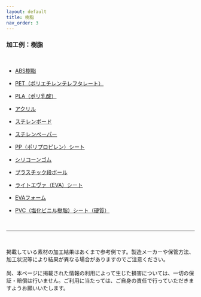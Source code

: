 ```yaml
---
layout: default
title: 樹脂
nav_order: 3
---
```


### 加工例：樹脂
<br>

* [ABS樹脂](02-1-abs.md)

* [PET（ポリエチレンテレフタレート）](02-2-pet.md)

* [PLA（ポリ乳酸）](02-3-pla.md)

* [アクリル](02-4-acryl.md)

* [スチレンボード](02-5-styrene-b.md)

* [スチレンペーパー](02-6-styrene-p.md)

* [PP（ポリプロピレン）シート](02-7-pp.md)

* [シリコーンゴム](02-8-silicone.md)

* [プラスチック段ボール](02-9-p-cb.md)

* [ライトエヴァ（EVA）シート](02-10-lighteva.md)

* [EVAフォーム](02-11-eva.md)

* [PVC（塩化ビニル樹脂）シート（硬質）](02-12-pvc.md)

<br>

------

<br>

掲載している素材の加工結果はあくまで参考例です。製造メーカーや保管方法、加工状況等により結果が異なる場合がありますのでご注意ください。<br>
<br>
尚、本ページに掲載された情報の利用によって生じた損害については、一切の保証・賠償は行いません。ご利用に当たっては、ご自身の責任で行っていただきますようお願いいたします。
